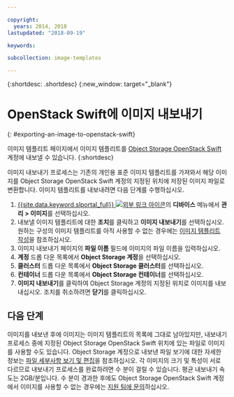 ```yaml
---

copyright:
  years: 2014, 2018
lastupdated: "2018-09-19"

keywords:

subcollection: image-templates

---
```


{:shortdesc: .shortdesc}
{:new_window: target="_blank"}

# OpenStack Swift에 이미지 내보내기
{: #exporting-an-image-to-openstack-swift}

이미지 템플리트 페이지에서 이미지 템플리트를 [Object Storage OpenStack Swift](/docs/infrastructure/objectstorage-swift?topic=objectstorage-swift-GettingStarted#getting-started-with-object-storage-openstack-swift) 계정에 내보낼 수 있습니다.
{:shortdesc}

이미지 내보내기 프로세스는 기존의 개인용 표준 이미지 템플리트를 가져와서 해당 이미지를 Object Storage
OpenStack Swift 계정의 지정된 위치에 저장된 이미지 파일로 변환합니다. 이미지 템플리트를 내보내려면 다음 단계를 수행하십시오.

1. [{{site.data.keyword.slportal_full}} ![외부 링크 아이콘](../../icons/launch-glyph.svg "외부 링크 아이콘")](https://control.softlayer.com/)의 **디바이스** 메뉴에서 **관리 > 이미지**를 선택하십시오.
2. 내보낼 이미지 템플리트에 대한 **조치**를 클릭하고 **이미지 내보내기**를 선택하십시오. 원하는 구성의 이미지 템플리트를 아직 사용할 수 없는 경우에는
[이미지 템플리트 작성](/docs/infrastructure/image-templates?topic=image-templates-creating-an-image-template)을 참조하십시오.
3. 이미지 내보내기 페이지의 **파일 이름** 필드에 이미지의 파일 이름을 입력하십시오.
5. **계정** 드롭 다운 목록에서 **Object Storage 계정**을 선택하십시오.
6. **클러스터** 드롭 다운 목록에서 **Object Storage 클러스터**를 선택하십시오.
7. **컨테이너** 드롭 다운 목록에서 **Object Storage 컨테이너**를 선택하십시오.
8. **이미지 내보내기**를 클릭하여 Object Storage 계정의 지정된 위치로 이미지를 내보내십시오. 조치를 취소하려면 **닫기**를
클릭하십시오.

## 다음 단계

이미지를 내보낸 후에 이미지는 이미지 템플리트의 목록에 그대로 남아있지만, 내보내기 프로세스 중에 지정된 Object Storage OpenStack Swift 위치에 있는 파일로 이미지를 사용할 수도 있습니다. Object Storage 계정으로 내보낸 파일 보기에 대한 자세한 정보는
[파일 세부사항 보기 및 편집](/docs/infrastructure/objectstorage-swift?topic=objectstorage-swift-OSSSLPortal#viewing-and-editing-file-details)을 참조하십시오. 각 이미지의 크기 및 특성이 서로 다르므로 내보내기 프로세스를 완료하려면
수 분이 걸릴 수 있습니다. 평균 내보내기 속도는 2GB/분입니다. 수 분이 경과한 후에도 Object Storage OpenStack Swift 계정에서 이미지를 사용할 수 없는 경우에는
[지원 팀에 문의](/docs/get-support?topic=get-support-getting-customer-support)하십시오.
